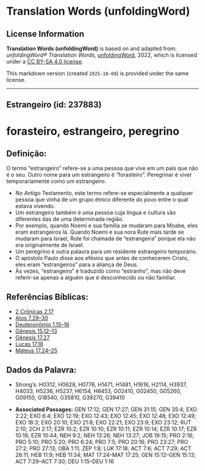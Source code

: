# Translation Words (unfoldingWord)

## License Information

**Translation Words (unfoldingWord)** is based on and adapted from: _unfoldingWord® Translation Words_, [unfoldingWord](https://unfoldingword.org/utw), 2022, which is licensed under a [CC BY-SA 4.0 license](https://creativecommons.org/licenses/by-sa/4.0/legalcode.en).

This markdown version (created `2025-10-09`) is provided under the same license.



--------------------------------

## Estrangeiro (id: 237883)

forasteiro, estrangeiro, peregrino
==================================

Definição:
----------

O termo “estrangeiro” refere\-se a uma pessoa que vive em um país que não é o seu. Outro nome para um estrangeiro é “forasteiro”. Peregrinar é viver temporariamente como um estrangeiro.

* No Antigo Testamento, este termo refere\-se especialmente a qualquer pessoa que vinha de um grupo étnico diferente do povo entre o qual estava vivendo.
* Um estrangeiro também é uma pessoa cuja língua e cultura são diferentes das de uma determinada região.
* Por exemplo, quando Noemi e sua família se mudaram para Moabe, eles eram estrangeiros lá. Quando Noemi e sua nora Rute mais tarde se mudaram para Israel, Rute foi chamada de “estrangeira” porque ela não era originalmente de Israel.
* Um peregrino é outra palavra para um residente estrangeiro temporário.
* O apóstolo Paulo disse aos efésios que antes de conhecerem Cristo, eles eram “estrangeiros” para a aliança de Deus.
* Às vezes, “estrangeiro” é traduzido como “estranho”, mas não deve referir\-se apenas a alguém que é desconhecido ou não familiar.

Referências Bíblicas:
---------------------

* [2 Crônicas 2\.17](https://ref.ly/2Chr2:17)
* [Atos 7\.29–30](https://ref.ly/Acts7:29-Acts7:30)
* [Deuteronômio 1\.15–16](https://ref.ly/Deut1:15-Deut1:16)
* [Gênesis 15\.12–13](https://ref.ly/Gen15:12-Gen15:13)
* [Gênesis 17\.27](https://ref.ly/Gen17:27)
* [Lucas 17\.18](https://ref.ly/Luke17:18)
* [Mateus 17\.24–25](https://ref.ly/Matt17:24-Matt17:25)

Dados da Palavra:
-----------------

* Strong’s: H0312, H0628, H0776, H1471, H1481, H1616, H2114, H3937, H4033, H5236, H5237, H6154, H8453, G02410, G02450, G05260, G09150, G18540, G35810, G39270, G39410

* **Associated Passages:** GEN 17:12; GEN 17:27; GEN 31:15; GEN 35:4; EXO 2:22; EXO 6:4; EXO 12:19; EXO 12:43; EXO 12:45; EXO 12:48; EXO 12:49; EXO 18:3; EXO 20:10; EXO 21:8; EXO 22:21; EXO 23:9; EXO 23:12; RUT 2:10; 2CH 2:17; EZR 10:2; EZR 10:10; EZR 10:11; EZR 10:14; EZR 10:17; EZR 10:18; EZR 10:44; NEH 9:2; NEH 13:26; NEH 13:27; JOB 19:15; PRO 2:16; PRO 5:10; PRO 5:20; PRO 6:24; PRO 7:5; PRO 20:16; PRO 23:27; PRO 27:2; PRO 27:13; OBA 1:11; ZEP 1:8; LUK 17:18; ACT 7:6; ACT 7:29; ACT 26:11; HEB 11:9; HEB 11:34; MAT 17:24–MAT 17:25; GEN 15:12–GEN 15:13; ACT 7:29–ACT 7:30; DEU 1:15–DEU 1:16

